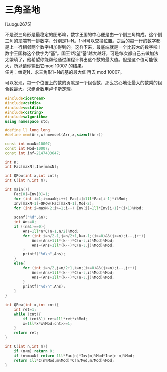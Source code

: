 # 三角圣地
[Luogu2675]

不是说三角形是最稳定的图形嘛，数字王国的中心便是由一个倒三角构成。这个倒三角的顶端有一排数字，分别是1~N。1~N可以交换位置。之后的每一行的数字都是上一行相邻两个数字相加得到的。这样下来，最底端就是一个比较大的数字啦！数字王国称这个数字为“基”。国王1希望“基”越大越好，可是每次都自己去做加法太繁琐了，他希望你能帮他通过编程计算出这个数的最大值。但是这个值可能很大，所以请你输出它mod 10007 的结果。  
任务：给定N，求三角形1~N的基的最大值 再去 mod 10007。

可以发现，每一个位置上的数的贡献是一个组合数，那么贪心地让最大的数乘的组合数最大。求组合数用卢卡斯定理。

```cpp
#include<iostream>
#include<cstdio>
#include<cstdlib>
#include<cstring>
#include<algorithm>
using namespace std;

#define ll long long
#define mem(Arr,x) memset(Arr,x,sizeof(Arr))

const int maxN=10007;
const int Mod=10007;
const int inf=2147483647;

int n;
int Fac[maxN],Inv[maxN];

int QPow(int x,int cnt);
int C(int n,int m);

int main(){
	Fac[0]=Inv[0]=1;
	for (int i=1;i<maxN;i++) Fac[i]=1ll*Fac[i-1]*i%Mod;
	Inv[maxN-1]=QPow(Fac[maxN-1],Mod-2);
	for (int i=maxN-2;i>=1;i--) Inv[i]=1ll*Inv[i+1]*(i+1)%Mod;
	
	scanf("%d",&n);
	int Ans=0;
	if ((n&1)==0){
		Ans=1ll*n*C(n-1,n/2)%Mod;
		for (int i=n/2-1,j=n/2+1,k=n-1;(i>=0)&&(j<=n);i--,j++){
			Ans=(Ans+1ll*(k--)*C(n-1,i)%Mod)%Mod;
			Ans=(Ans+1ll*(k--)*C(n-1,j)%Mod)%Mod;
		}
		printf("%d\n",Ans);
	}
	else{
		for (int i=n/2,j=n/2+1,k=n;(i>=0)&&(j<=n);i--,j++){
			Ans=(Ans+1ll*(k--)*C(n-1,i)%Mod)%Mod;
			Ans=(Ans+1ll*(k--)*C(n-1,j)%Mod)%Mod;
		}
		printf("%d\n",Ans);
	}
}

int QPow(int x,int cnt){
	int ret=1;
	while (cnt){
		if (cnt&1) ret=1ll*ret*x%Mod;
		x=1ll*x*x%Mod;cnt>>=1;
	}
	return ret;
}

int C(int n,int m){
	if (n<m) return 0;
	if (n<maxN) return 1ll*Fac[n]*Inv[m]%Mod*Inv[n-m]%Mod;
	return 1ll*C(n%Mod,m%Mod)*C(n/Mod,m/Mod)%Mod;
}
```